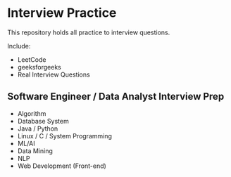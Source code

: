 # Interview Practice
This repository holds all practice to interview questions. <br  >

Include:

* LeetCode
* geeksforgeeks
* Real Interview Questions


## Software Engineer / Data Analyst Interview Prep

- Algorithm
- Database System
- Java / Python
- Linux / C / System Programming
- ML/AI
- Data Mining
- NLP
- Web Development (Front-end)